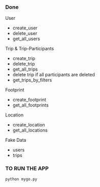 ### Done

User
- create_user
- delete_user
- get_all_users

Trip & Trip-Participants
- create_trip
- delete_trip
- get_all_trips
- delete trip if all participants are deleted
- get_trips_by_filters

Footprint
- create_footprint
- get_all_footprints

Location
- create_location
- get_all_locations

Fake Data
- users
- trips

### TO RUN THE APP

```
python mygo.py
```